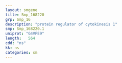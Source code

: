 ```yaml
---
layout: smgene
title: Smp_168220
grp: Smp_16
description: "protein regulator of cytokinesis 1"
smp: Smp_168220.1
uniprot: "G4VFE9"
length:   564
cdd: "ns"
kk: ns
categories: sm
---
```

